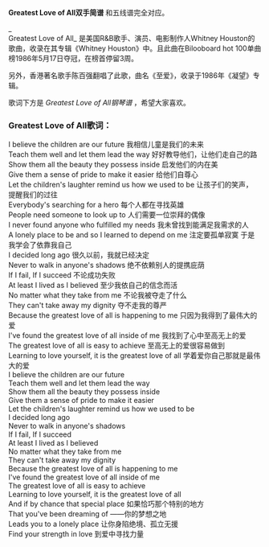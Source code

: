 

**Greatest Love of All双手简谱** 和五线谱完全对应。

_  
Greatest Love of All_ 是美国R&B歌手、演员、电影制作人Whitney Houston的歌曲，收录在其专辑《Whitney
Houston》中。且此曲在Bilooboard hot 100单曲榜1986年5月17日夺冠，在榜首停留3周。

  
另外，香港著名歌手陈百强翻唱了此歌，曲名《至爱》，收录于1986年《凝望》专辑。

  
歌词下方是 _Greatest Love of All钢琴谱_ ，希望大家喜欢。

### Greatest Love of All歌词：

I believe the children are our future 我相信儿童是我们的未来  
Teach them well and let them lead the way 好好教导他们，让他们走自己的路  
Show them all the beauty they possess inside 启发他们的内在美  
Give them a sense of pride to make it easier 给他们自尊心  
Let the children's laughter remind us how we used to be 让孩子们的笑声， 提醒我们的过往  
Everybody's searching for a hero 每个人都在寻找英雄  
People need someone to look up to 人们需要一位崇拜的偶像  
I never found anyone who fulfilled my needs 我未曾找到能满足我需求的人  
A lonely place to be and so I learned to depend on me 注定要孤单寂寞 于是我学会了依靠我自己  
I decided long ago 很久以前，我就已经决定  
Never to walk in anyone's shadows 绝不依赖别人的提携庇荫  
If I fail, If I succeed 不论成功失败  
At least I lived as I believed 至少我依自己的信念而活  
No matter what they take from me 不论我被夺走了什么  
They can't take away my dignity 夺不走我的尊严  
Because the greatest love of all is happening to me 只因为我得到了最伟大的爱  
I've found the greatest love of all inside of me 我找到了心中至高无上的爱  
The greatest love of all is easy to achieve 至高无上的爱很容易做到  
Learning to love yourself, it is the greatest love of all 学着爱你自己那就是最伟大的爱  
I believe the children are our future  
Teach them well and let them lead the way  
Show them all the beauty they possess inside  
Give them a sense of pride to make it easier  
Let the children's laughter remind us how we used to be  
I decided long ago  
Never to walk in anyone's shadows  
If I fail, If I succeed  
At least I lived as I believed  
No matter what they take from me  
They can't take away my dignity  
Because the greatest love of all is happening to me  
I've found the greatest love of all inside of me  
The greatest love of all is easy to achieve  
Learning to love yourself, it is the greatest love of all  
And if by chance that special place 如果恰巧那个特别的地方  
That you've been dreaming of ——你的梦想之地  
Leads you to a lonely place 让你身陷绝境、孤立无援  
Find your strength in love 到爱中寻找力量

